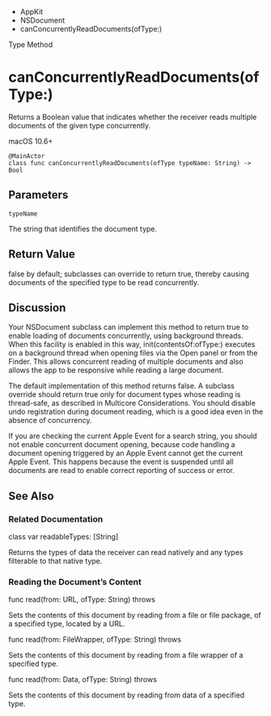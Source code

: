 

- AppKit
- NSDocument
-  canConcurrentlyReadDocuments(ofType:) 

Type Method

# canConcurrentlyReadDocuments(ofType:)

Returns a Boolean value that indicates whether the receiver reads multiple documents of the given type concurrently.

macOS 10.6+

``` source
@MainActor
class func canConcurrentlyReadDocuments(ofType typeName: String) -> Bool
```

## Parameters 

`typeName`  

The string that identifies the document type.

## Return Value

false by default; subclasses can override to return true, thereby causing documents of the specified type to be read concurrently.

## Discussion

Your NSDocument subclass can implement this method to return true to enable loading of documents concurrently, using background threads. When this facility is enabled in this way, init(contentsOf:ofType:) executes on a background thread when opening files via the Open panel or from the Finder. This allows concurrent reading of multiple documents and also allows the app to be responsive while reading a large document.

The default implementation of this method returns false. A subclass override should return true only for document types whose reading is thread-safe, as described in Multicore Considerations. You should disable undo registration during document reading, which is a good idea even in the absence of concurrency.

If you are checking the current Apple Event for a search string, you should not enable concurrent document opening, because code handling a document opening triggered by an Apple Event cannot get the current Apple Event. This happens because the event is suspended until all documents are read to enable correct reporting of success or error.

## See Also

### Related Documentation

class var readableTypes: [String]

Returns the types of data the receiver can read natively and any types filterable to that native type.

### Reading the Document’s Content

func read(from: URL, ofType: String) throws

Sets the contents of this document by reading from a file or file package, of a specified type, located by a URL.

func read(from: FileWrapper, ofType: String) throws

Sets the contents of this document by reading from a file wrapper of a specified type.

func read(from: Data, ofType: String) throws

Sets the contents of this document by reading from data of a specified type.


